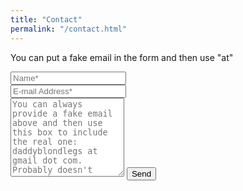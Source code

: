 ```yaml
---
title: "Contact"
permalink: "/contact.html"
---
```


<form action="https://formspree.io/f/mbjeqzky" method="POST">    
<p class="mb-4">You can put a fake email in the form and then use "at"</p>
<div class="form-group row">
<div class="col-md-6">
<input class="form-control" type="text" name="name" placeholder="Name*" required>
</div>
<div class="col-md-6">
<input class="form-control" type="email" name="_replyto" placeholder="E-mail Address*" required>
</div>
</div>
<textarea rows="8" class="form-control mb-3" name="message" placeholder="You can always provide a fake email above and then use this box to include the real one: daddyblondlegs at gmail dot com. Probably doesn't matter but you never know what the providers of these free little forms do. Also, I recommend Reynolds for my tin foil hats." required></textarea>    
<input class="btn btn-success" type="submit" value="Send">
</form>
